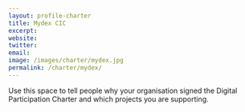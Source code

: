 ```yaml
---
layout: profile-charter
title: Mydex CIC
excerpt: 
website: 
twitter: 
email: 
image: /images/charter/mydex.jpg
permalink: /charter/mydex/
---
```


Use this space to tell people why your organisation signed the Digital Participation Charter and which projects you are supporting.